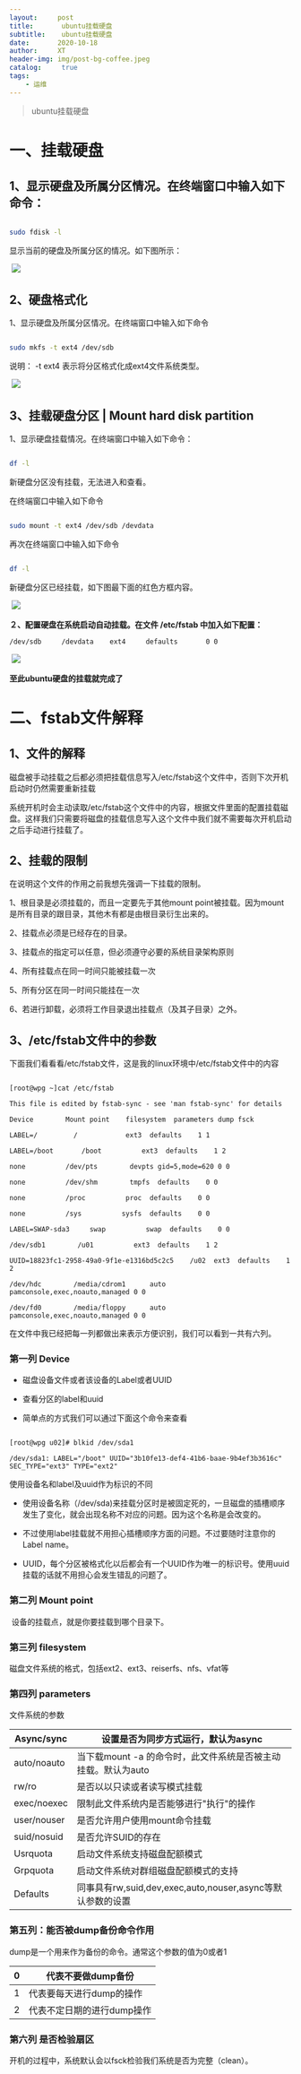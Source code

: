 ```yaml
---
layout:     post
title:       ubuntu挂载硬盘
subtitle:    ubuntu挂载硬盘
date:       2020-10-18
author:     XT
header-img: img/post-bg-coffee.jpeg
catalog: 	 true
tags:
    - 运维
---
```



> ubuntu挂载硬盘



# 一、挂载硬盘

## 1、显示硬盘及所属分区情况。在终端窗口中输入如下命令：

```bash

sudo fdisk -l

```

显示当前的硬盘及所属分区的情况。如下图所示：

​	![](https://raw.githubusercontent.com/xineting/xineting.github.io/master/pic1/1.jpeg)

## 2、硬盘格式化

1、显示硬盘及所属分区情况。在终端窗口中输入如下命令

```bash

sudo mkfs -t ext4 /dev/sdb

```

说明：
-t ext4 表示将分区格式化成ext4文件系统类型。

​	![](https://raw.githubusercontent.com/xineting/xineting.github.io/master/pic1/2.jpeg)


## 3、挂载硬盘分区 | Mount hard disk partition



1、显示硬盘挂载情况。在终端窗口中输入如下命令：

```bash

df -l

```

新硬盘分区没有挂载，无法进入和查看。

在终端窗口中输入如下命令

```bash

sudo mount -t ext4 /dev/sdb /devdata

```

再次在终端窗口中输入如下命令

```bash

df -l

```

新硬盘分区已经挂载，如下图最下面的红色方框内容。

​	![](https://raw.githubusercontent.com/xineting/xineting.github.io/master/pic1/3.jpeg)

**２、配置硬盘在系统启动自动挂载。在文件 /etc/fstab 中加入如下配置：**

```bash
/dev/sdb     /devdata    ext4     defaults       0 0

```


​	![](https://raw.githubusercontent.com/xineting/xineting.github.io/master/pic1/4.png)

**至此ubuntu硬盘的挂载就完成了**



# 二、fstab文件解释

## 1、文件的解释

磁盘被手动挂载之后都必须把挂载信息写入/etc/fstab这个文件中，否则下次开机启动时仍然需要重新挂载

系统开机时会主动读取/etc/fstab这个文件中的内容，根据文件里面的配置挂载磁盘。这样我们只需要将磁盘的挂载信息写入这个文件中我们就不需要每次开机启动之后手动进行挂载了。

 

## 2、挂载的限制

在说明这个文件的作用之前我想先强调一下挂载的限制。

1、根目录是必须挂载的，而且一定要先于其他mount point被挂载。因为mount是所有目录的跟目录，其他木有都是由根目录衍生出来的。

2、挂载点必须是已经存在的目录。

3、挂载点的指定可以任意，但必须遵守必要的系统目录架构原则

4、所有挂载点在同一时间只能被挂载一次

5、所有分区在同一时间只能挂在一次

6、若进行卸载，必须将工作目录退出挂载点（及其子目录）之外。

 

## 3、/etc/fstab文件中的参数

下面我们看看看/etc/fstab文件，这是我的linux环境中/etc/fstab文件中的内容

```shell

[root@wpg ~]cat /etc/fstab

This file is edited by fstab-sync - see 'man fstab-sync' for details

Device        Mount point    filesystem  parameters dump fsck

LABEL=/         /            ext3  defaults    1 1

LABEL=/boot       /boot          ext3  defaults    1 2

none          /dev/pts        devpts gid=5,mode=620 0 0

none          /dev/shm        tmpfs  defaults    0 0

none          /proc          proc  defaults    0 0

none          /sys          sysfs  defaults    0 0

LABEL=SWAP-sda3     swap          swap  defaults    0 0

/dev/sdb1        /u01          ext3  defaults    1 2

UUID=18823fc1-2958-49a0-9f1e-e1316bd5c2c5    /u02  ext3  defaults    1 2

/dev/hdc        /media/cdrom1      auto  pamconsole,exec,noauto,managed 0 0

/dev/fd0        /media/floppy      auto  pamconsole,exec,noauto,managed 0 0

```


在文件中我已经把每一列都做出来表示方便识别，我们可以看到一共有六列。



### 第一列 Device

- 磁盘设备文件或者该设备的Label或者UUID

- 查看分区的label和uuid

- 简单点的方式我们可以通过下面这个命令来查看

```

[root@wpg u02]# blkid /dev/sda1

/dev/sda1: LABEL="/boot" UUID="3b10fe13-def4-41b6-baae-9b4ef3b3616c" SEC_TYPE="ext3" TYPE="ext2"

```

使用设备名和label及uuid作为标识的不同

- 使用设备名称（/dev/sda)来挂载分区时是被固定死的，一旦磁盘的插槽顺序发生了变化，就会出现名称不对应的问题。因为这个名称是会改变的。

- 不过使用label挂载就不用担心插槽顺序方面的问题。不过要随时注意你的Label name。

- UUID，每个分区被格式化以后都会有一个UUID作为唯一的标识号。使用uuid挂载的话就不用担心会发生错乱的问题了。 



### 第二列 Mount point

​    设备的挂载点，就是你要挂载到哪个目录下。

 

### 第三列 filesystem



磁盘文件系统的格式，包括ext2、ext3、reiserfs、nfs、vfat等


### 第四列 parameters



文件系统的参数

| Async/sync  | 设置是否为同步方式运行，默认为async                          |
| ----------- | ------------------------------------------------------------ |
| auto/noauto | 当下载mount -a 的命令时，此文件系统是否被主动挂载。默认为auto |
| rw/ro       | 是否以以只读或者读写模式挂载                                 |
| exec/noexec | 限制此文件系统内是否能够进行"执行"的操作                     |
| user/nouser | 是否允许用户使用mount命令挂载                                |
| suid/nosuid | 是否允许SUID的存在                                           |
| Usrquota    | 启动文件系统支持磁盘配额模式                                 |
| Grpquota    | 启动文件系统对群组磁盘配额模式的支持                         |
| Defaults    | 同事具有rw,suid,dev,exec,auto,nouser,async等默认参数的设置   |

 

### 第五列：能否被dump备份命令作用



dump是一个用来作为备份的命令。通常这个参数的值为0或者1

| 0    | 代表不要做dump备份         |
| ---- | -------------------------- |
| 1    | 代表要每天进行dump的操作   |
| 2    | 代表不定日期的进行dump操作 |

 

### 第六列 是否检验扇区



开机的过程中，系统默认会以fsck检验我们系统是否为完整（clean）。